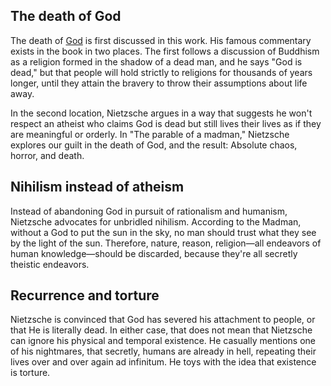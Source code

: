 ## The death of God
The death of [God](https://www.gradesaver.com/the-gay-science/study-guide/character-list#god) is first discussed in this work. His famous commentary exists in the book in two places. The first follows a discussion of Buddhism as a religion formed in the shadow of a dead man, and he says "God is dead," but that people will hold strictly to religions for thousands of years longer, until they attain the bravery to throw their assumptions about life away.

In the second location, Nietzsche argues in a way that suggests he won't respect an atheist who claims God is dead but still lives their lives as if they are meaningful or orderly. In "The parable of a madman," Nietzsche explores our guilt in the death of God, and the result: Absolute chaos, horror, and death.

## Nihilism instead of atheism
Instead of abandoning God in pursuit of rationalism and humanism, Nietzsche advocates for unbridled nihilism. According to the Madman, without a God to put the sun in the sky, no man should trust what they see by the light of the sun. Therefore, nature, reason, religion—all endeavors of human knowledge—should be discarded, because they're all secretly theistic endeavors.

## Recurrence and torture
Nietzsche is convinced that God has severed his attachment to people, or that He is literally dead. In either case, that does not mean that Nietzsche can ignore his physical and temporal existence. He casually mentions one of his nightmares, that secretly, humans are already in hell, repeating their lives over and over again ad infinitum. He toys with the idea that existence is torture.